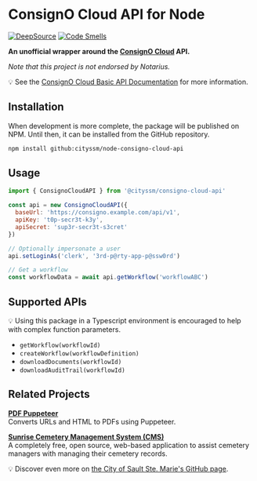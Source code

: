# ConsignO Cloud API for Node

[![DeepSource](https://app.deepsource.com/gh/cityssm/node-consigno-cloud-api.svg/?label=active+issues&show_trend=true&token=g4HQMRMjtWEHNN2a7PwGpdjt)](https://app.deepsource.com/gh/cityssm/node-consigno-cloud-api/)
[![Code Smells](https://sonarcloud.io/api/project_badges/measure?project=cityssm_node-consigno-cloud-api&metric=code_smells)](https://sonarcloud.io/summary/new_code?id=cityssm_node-consigno-cloud-api)

**An unofficial wrapper around the [ConsignO Cloud](https://consignocloud.com/) API.**

_Note that this project is not endorsed by Notarius._

💡 See the [ConsignO Cloud Basic API Documentation](https://support.notarius.com/wp-content/uploads/api/consigno-cloud-api-en.html) for more information.

## Installation

When development is more complete, the package will be published on NPM.
Until then, it can be installed from the GitHub repository.

```sh
npm install github:cityssm/node-consigno-cloud-api
```

## Usage

```javascript
import { ConsignoCloudAPI } from '@cityssm/consigno-cloud-api'

const api = new ConsignoCloudAPI({
  baseUrl: 'https://consigno.example.com/api/v1',
  apiKey: 't0p-secr3t-k3y',
  apiSecret: 'sup3r-secr3t-s3cret'
})

// Optionally impersonate a user
api.setLoginAs('clerk', '3rd-p@rty-app-p@ssw0rd')

// Get a workflow
const workflowData = await api.getWorkflow('workflowABC')
```

## Supported APIs

💡 Using this package in a Typescript environment is encouraged to help with complex function parameters.

- `getWorkflow(workflowId)`
- `createWorkflow(workflowDefinition)`
- `downloadDocuments(workflowId)`
- `downloadAuditTrail(workflowId)`

## Related Projects

**[PDF Puppeteer](https://www.npmjs.com/package/@cityssm/pdf-puppeteer)**<br />
Converts URLs and HTML to PDFs using Puppeteer.

**[Sunrise Cemetery Management System (CMS)](https://github.com/cityssm/sunrise-cms)**<br />
A completely free, open source, web-based application to assist cemetery managers with managing their cemetery records.

💡 Discover even more on [the City of Sault Ste. Marie's GitHub page](https://cityssm.github.io/).
